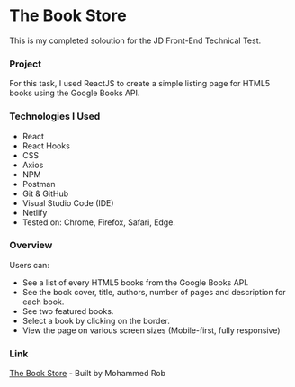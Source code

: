 # The Book Store

This is my completed soloution for the JD Front-End Technical Test.

### Project

For this task, I used ReactJS to create a simple listing page for HTML5 books using the Google Books API.

### Technologies I Used

- React
- React Hooks
- CSS
- Axios
- NPM
- Postman
- Git & GitHub
- Visual Studio Code (IDE)
- Netlify
- Tested on: Chrome, Firefox, Safari, Edge.

### Overview

Users can:

- See a list of every HTML5 books from the Google Books API.
- See the book cover, title, authors, number of pages and description for each book.
- See two featured books.
- Select a book by clicking on the border.
- View the page on various screen sizes (Mobile-first, fully responsive)

### Link

[The Book Store](https://the-book-store-mohammed-rob.netlify.app/) - Built by Mohammed Rob
